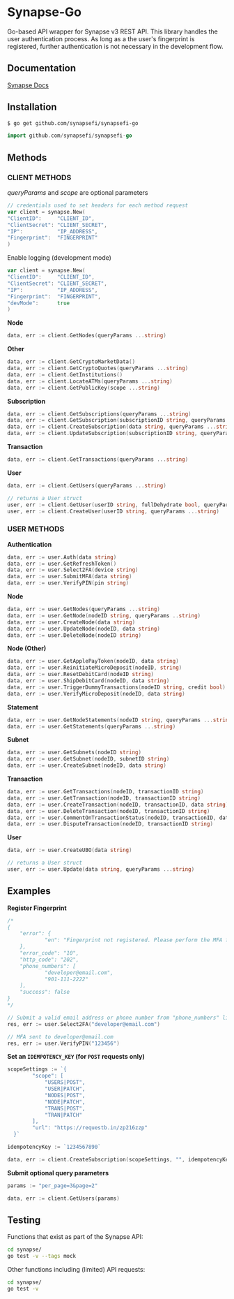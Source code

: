 # Synapse-Go
Go-based API wrapper for Synapse v3 REST API. This library handles the user authentication process. As long as a the user's fingerprint is registered, further authentication is not necessary in the development flow.

## Documentation

[Synapse Docs](https://docs.synapsefi.com)

## Installation
```bash
$ go get github.com/synapsefi/synapsefi-go
```

```go
import github.com/synapsefi/synapsefi-go
```

## Methods

### CLIENT METHODS

*queryParams* and *scope* are optional parameters

```go
// credentials used to set headers for each method request
var client = synapse.New(
"ClientID":     "CLIENT_ID",
"ClientSecret": "CLIENT_SECRET",
"IP":           "IP_ADDRESS",
"Fingerprint":  "FINGERPRINT"
)
```

Enable logging (development mode)

```go
var client = synapse.New(
"ClientID":     "CLIENT_ID",
"ClientSecret": "CLIENT_SECRET",
"IP":           "IP_ADDRESS",
"Fingerprint":  "FINGERPRINT",
"devMode":      true
)
```

**Node**

```go
data, err := client.GetNodes(queryParams ...string)
```

**Other**

```go
data, err := client.GetCryptoMarketData()
data, err := client.GetCryptoQuotes(queryParams ...string)
data, err := client.GetInstitutions()
data, err := client.LocateATMs(queryParams ...string)
data, err := client.GetPublicKey(scope ...string)
```

**Subscription**

```go
data, err := client.GetSubscriptions(queryParams ...string)
data, err := client.GetSubscription(subscriptionID string, queryParams ...string)
data, err := client.CreateSubscription(data string, queryParams ...string)
data, err := client.UpdateSubscription(subscriptionID string, queryParams ...string)

```

**Transaction**

```go
data, err := client.GetTransactions(queryParams ...string)
```

**User**

```go
data, err := client.GetUsers(queryParams ...string)

// returns a User struct
user, err := client.GetUser(userID string, fullDehydrate bool, queryParams ...string)
user, err := client.CreateUser(userID string, queryParams ...string)
```

### USER METHODS

**Authentication**

```go
data, err := user.Auth(data string)
data, err := user.GetRefreshToken()
data, err := user.Select2FA(device string)
data, err := user.SubmitMFA(data string)
data, err := user.VerifyPIN(pin string)
```

**Node**

```go
data, err := user.GetNodes(queryParams ...string)
data, err := user.GetNode(nodeID string, queryParams ..string)
data, err := user.CreateNode(data string)
data, err := user.UpdateNode(nodeID, data string)
data, err := user.DeleteNode(nodeID string)
```

**Node (Other)**

```go
data, err := user.GetApplePayToken(nodeID, data string)
data, err := user.ReinitiateMicroDeposit(nodeID, string)
data, err := user.ResetDebitCard(nodeID string)
data, err := user.ShipDebitCard(nodeID, data string)
data, err := user.TriggerDummyTransactions(nodeID string, credit bool)
data, err := user.VerifyMicroDeposit(nodeID, data string)
```

**Statement**

```go
data, err := user.GetNodeStatements(nodeID string, queryParams ...string)
data, err := user.GetStatements(queryParams ...string)
```

**Subnet**

```go
data, err := user.GetSubnets(nodeID string)
data, err := user.GetSubnet(nodeID, subnetID string)
data, err := user.CreateSubnet(nodeID, data string)
```

**Transaction**

```go
data, err := user.GetTransactions(nodeID, transactionID string)
data, err := user.GetTransaction(nodeID, transactionID string)
data, err := user.CreateTransaction(nodeID, transactionID, data string)
data, err := user.DeleteTransaction(nodeID, transactionID string)
data, err := user.CommentOnTransactionStatus(nodeID, transactionID, data string)
data, err := user.DisputeTransaction(nodeID, transactionID string)
```

**User**

```go
data, err := user.CreateUBO(data string)

// returns a User struct
user, err := user.Update(data string, queryParams ...string)
```

## Examples

**Register Fingerprint**

```go
/*
{
	"error": {
			"en": "Fingerprint not registered. Please perform the MFA flow."
	},
	"error_code": "10",
	"http_code": "202",
	"phone_numbers": [
			"developer@email.com",
			"901-111-2222"
	],
	"success": false
}
*/

// Submit a valid email address or phone number from "phone_numbers" list
res, err := user.Select2FA("developer@email.com")

// MFA sent to developer@email.com
res, err := user.VerifyPIN("123456")

```

**Set an `IDEMPOTENCY_KEY` (for `POST` requests only)**

```go
scopeSettings := `{
		"scope": [
			"USERS|POST",
			"USER|PATCH",
			"NODES|POST",
			"NODE|PATCH",
			"TRANS|POST",
			"TRAN|PATCH"
		],
		"url": "https://requestb.in/zp216zzp"
  }`

idempotencyKey := `1234567890`

data, err := client.CreateSubscription(scopeSettings, "", idempotencyKey)
```

**Submit optional query parameters**

```go
params := "per_page=3&page=2"

data, err := client.GetUsers(params)
```

## Testing

Functions that exist as part of the Synapse API:

```bash
cd synapse/
go test -v --tags mock
```

Other functions including (limited) API requests:

```bash
cd synapse/
go test -v
```

